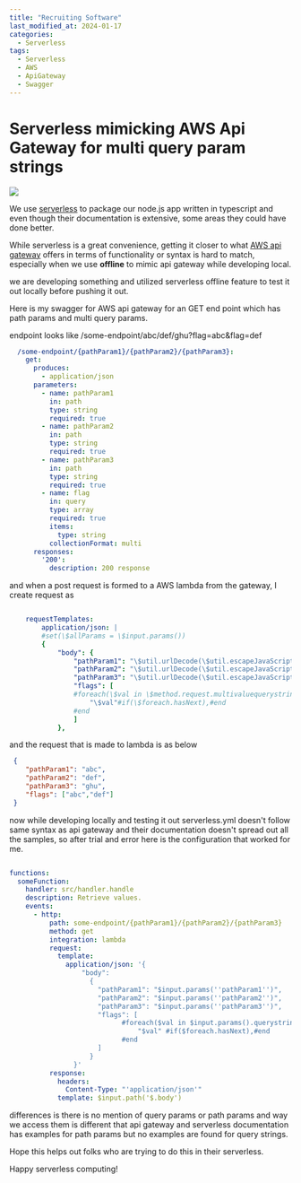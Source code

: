 ```yaml
---
title: "Recruiting Software"
last_modified_at: 2024-01-17
categories:
  - Serverless
tags:
  - Serverless
  - AWS
  - ApiGateway
  - Swagger
---
```

# Serverless mimicking AWS Api Gateway for multi query param strings

![](/assets/images/serverless-framework-logo.svg)

We use [serverless](https://www.serverless.com/) to package our node.js app written in typescript and even though their documentation is extensive, some areas they could have done better.

While serverless is a great convenience, getting it closer to what [AWS api gateway](https://aws.amazon.com/api-gateway/) offers in terms of functionality or syntax is hard to match, especially when we use **offline** to mimic api gateway while developing local.

we are developing something and utilized serverless offline feature to test it out locally before pushing it out.

Here is my swagger for AWS api gateway for an GET end point which has path params and multi query params.

endpoint looks like /some-endpoint/abc/def/ghu?flag=abc&flag=def

```yml
  /some-endpoint/{pathParam1}/{pathParam2}/{pathParam3}:
    get:
      produces:
        - application/json
      parameters:
        - name: pathParam1
          in: path
          type: string
          required: true
        - name: pathParam2
          in: path
          type: string
          required: true
        - name: pathParam3
          in: path
          type: string
          required: true
        - name: flag
          in: query
          type: array
          required: true
          items:
            type: string
          collectionFormat: multi
      responses:
        '200':
          description: 200 response

```
and when a post request is formed to a AWS lambda from the gateway, I create request as

```yml

    requestTemplates:
        application/json: |
        #set(\$allParams = \$input.params())
        {
            "body": {
                "pathParam1": "\$util.urlDecode(\$util.escapeJavaScript(\$input.params().path.get('pathParam1')))", 
                "pathParam2": "\$util.urlDecode(\$util.escapeJavaScript(\$input.params().path.get('pathParam2')))", 
                "pathParam3": "\$util.urlDecode(\$util.escapeJavaScript(\$input.params().path.get('pathParam3')))", 
                "flags": [ 
                #foreach(\$val in \$method.request.multivaluequerystring.get('flag'))
                    "\$val"#if(\$foreach.hasNext),#end
                #end
                ]
            },

```
and the request that is made to lambda is as below

```json
 {
    "pathParam1": "abc",
    "pathParam2": "def",
    "pathParam3": "ghu",
    "flags": ["abc","def"]
 }
```

now while developing locally and testing it out serverless.yml doesn't follow same syntax as api gateway and their documentation doesn't spread out all the samples, so after trial and error here is the configuration that worked for me.

```yml

functions:
  someFunction:
    handler: src/handler.handle
    description: Retrieve values.
    events:
      - http:
          path: some-endpoint/{pathParam1}/{pathParam2}/{pathParam3}
          method: get
          integration: lambda
          request:
            template:
              application/json: '{
                  "body": 
                    {
                      "pathParam1": "$input.params(''pathParam1'')",
                      "pathParam2": "$input.params(''pathParam2'')",
                      "pathParam3": "$input.params(''pathParam3'')",
                      "flags": [
                            #foreach($val in $input.params().querystring.get(''flag''))
                                "$val" #if($foreach.hasNext),#end
                            #end
                      ]
                    }
                }'
          response:
            headers:
              Content-Type: "'application/json'"
            template: $input.path('$.body')

```

differences is there is no mention of query params or path params and way we access them is different that api gateway and serverless documentation has examples for path params but no examples are found for query strings.

Hope this helps out folks who are trying to do this in their serverless.

Happy serverless computing!